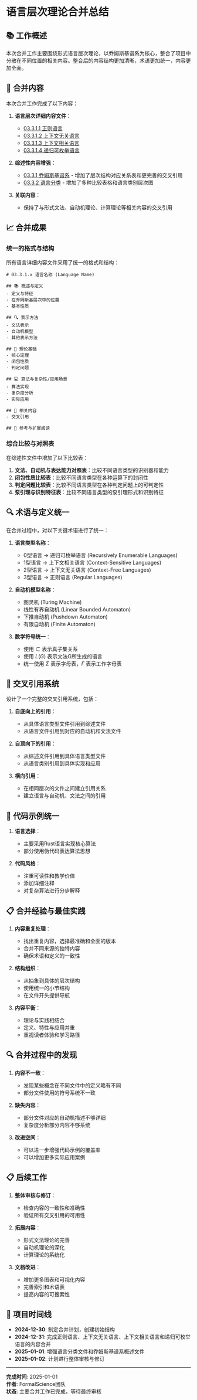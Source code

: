# 语言层次理论合并总结

## 📚 工作概述

本次合并工作主要围绕形式语言层次理论，以乔姆斯基谱系为核心，整合了项目中分散在不同位置的相关内容。整合后的内容结构更加清晰，术语更加统一，内容更加全面。

## 🔄 合并内容

本次合并工作完成了以下内容：

1. **语言层次详细内容文件**：
   - [03.3.1.1 正则语言](../03.3_Language_Hierarchy/03.3.1.1_Regular_Languages.md)
   - [03.3.1.2 上下文无关语言](../03.3_Language_Hierarchy/03.3.1.2_Context_Free_Languages.md)
   - [03.3.1.3 上下文相关语言](../03.3_Language_Hierarchy/03.3.1.3_Context_Sensitive_Languages.md)
   - [03.3.1.4 递归可枚举语言](../03.3_Language_Hierarchy/03.3.1.4_Recursively_Enumerable_Languages.md)

2. **综述性内容增强**：
   - [03.3.1 乔姆斯基谱系](../03.3_Language_Hierarchy/03.3.1_Chomsky_Hierarchy.md) - 增加了层次结构对应关系表和更完善的交叉引用
   - [03.3.2 语言分类](../03.3_Language_Hierarchy/03.3.2_Language_Classification.md) - 增加了多种比较表格和语言类别层次图

3. **关联内容**：
   - 保持了与形式文法、自动机理论、计算理论等相关内容的交叉引用

## 📈 合并成果

### 统一的格式与结构

所有语言详细内容文件采用了统一的格式和结构：

```text
# 03.3.1.x 语言名称 (Language Name)

## 📚 概述与定义
- 定义与特征
- 在乔姆斯基层次中的位置
- 基本性质

## 🔍 表示方法
- 文法表示
- 自动机模型
- 其他表示方法

## 🧠 理论基础
- 核心定理
- 闭包性质
- 判定问题

## 💻 算法与复杂性/应用场景
- 算法实现
- 复杂度分析
- 实际应用

## 🔗 相关内容
- 交叉引用

## 📝 参考与扩展阅读
```

### 综合比较与对照表

在综述性文件中增加了以下比较表：

1. **文法、自动机与表达能力对照表**：比较不同语言类型的识别器和能力
2. **闭包性质比较表**：比较不同语言类型在各种运算下的封闭性
3. **判定问题比较表**：比较不同语言类型在各种判定问题上的可判定性
4. **泵引理与识别特征表**：比较不同语言类型的泵引理形式和识别特征

## 🔍 术语与定义统一

在合并过程中，对以下关键术语进行了统一：

1. **语言类型名称**：
   - 0型语言 → 递归可枚举语言 (Recursively Enumerable Languages)
   - 1型语言 → 上下文相关语言 (Context-Sensitive Languages)
   - 2型语言 → 上下文无关语言 (Context-Free Languages)
   - 3型语言 → 正则语言 (Regular Languages)

2. **自动机模型名称**：
   - 图灵机 (Turing Machine)
   - 线性有界自动机 (Linear Bounded Automaton)
   - 下推自动机 (Pushdown Automaton)
   - 有限自动机 (Finite Automaton)

3. **数学符号统一**：
   - 使用 $\subset$ 表示真子集关系
   - 使用 $L(G)$ 表示文法G所生成的语言
   - 统一使用 $\Sigma$ 表示字母表，$\Gamma$ 表示工作字母表

## 🔄 交叉引用系统

设计了一个完整的交叉引用系统，包括：

1. **自底向上的引用**：
   - 从具体语言类型文件引用到综述文件
   - 从语言文件引用到对应的自动机和文法文件

2. **自顶向下的引用**：
   - 从综述文件引用到具体语言类型文件
   - 从语言类别引用到具体实现和应用

3. **横向引用**：
   - 在相同层次的文件之间建立引用关系
   - 建立语言与自动机、文法之间的引用

## 🧩 代码示例统一

1. **语言选择**：
   - 主要采用Rust语言实现核心算法
   - 部分使用伪代码表达算法思想

2. **代码风格**：
   - 注重可读性和教学价值
   - 添加详细注释
   - 对复杂算法进行分步解释

## 📋 合并经验与最佳实践

1. **内容重复处理**：
   - 找出重复内容，选择最准确和全面的版本
   - 合并不同来源的独特内容
   - 确保术语和定义的一致性

2. **结构组织**：
   - 从抽象到具体的层次结构
   - 使用统一的小节结构
   - 在文件开头提供导航

3. **内容平衡**：
   - 理论与实践相结合
   - 定义、特性与应用并重
   - 重视读者体验和学习路径

## 🔍 合并过程中的发现

1. **内容不一致**：
   - 发现某些概念在不同文件中的定义略有不同
   - 部分文件使用的符号系统不一致

2. **缺失内容**：
   - 部分文件对应的自动机描述不够详细
   - 复杂度分析部分内容不够系统

3. **改进空间**：
   - 可以进一步增强代码示例的覆盖率
   - 可以增加更多实际应用案例

## 📋 后续工作

1. **整体审核与修订**：
   - 检查内容的一致性和准确性
   - 验证所有交叉引用的可用性

2. **拓展内容**：
   - 形式文法理论的完善
   - 自动机理论的深化
   - 计算理论的系统化

3. **文档改进**：
   - 增加更多图表和可视化内容
   - 完善索引和术语表
   - 提高内容的可搜索性

## 📅 项目时间线

- **2024-12-30**: 制定合并计划，创建初始结构
- **2024-12-31**: 完成正则语言、上下文无关语言、上下文相关语言和递归可枚举语言的内容合并
- **2025-01-01**: 增强语言分类文件和乔姆斯基谱系概述文件
- **2025-01-02**: 计划进行整体审核与修订

---

**完成时间**: 2025-01-01  
**作者**: FormalScience团队  
**状态**: 主要合并工作已完成，等待最终审核

